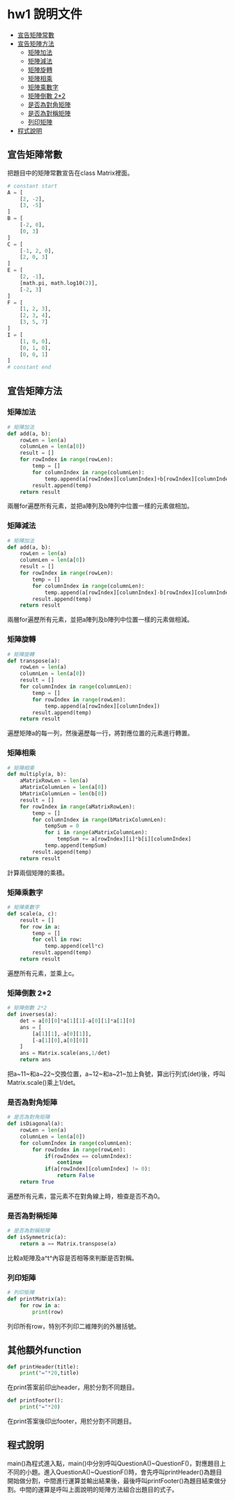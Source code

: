 # hw1 說明文件

<!-- toc -->
- [宣告矩陣常數](https://github.com/twMrDragon/Linear_Algebra/blob/main/hw01/README.md#宣告矩陣常數)
- [宣告矩陣方法](https://github.com/twMrDragon/Linear_Algebra/blob/main/hw01/README.md#宣告矩陣方法)
    - [矩陣加法](https://github.com/twMrDragon/Linear_Algebra/blob/main/hw01/README.md#矩陣加法)
    - [矩陣減法](https://github.com/twMrDragon/Linear_Algebra/blob/main/hw01/README.md#矩陣減法)
    - [矩陣旋轉](https://github.com/twMrDragon/Linear_Algebra/blob/main/hw01/README.md#矩陣旋轉)
    - [矩陣相乘](https://github.com/twMrDragon/Linear_Algebra/blob/main/hw01/README.md#矩陣相乘)
    - [矩陣乘數字](https://github.com/twMrDragon/Linear_Algebra/blob/main/hw01/README.md#矩陣乘數字)
    - [矩陣倒數 2*2](https://github.com/twMrDragon/Linear_Algebra/blob/main/hw01/README.md#矩陣倒數2*2)
    - [是否為對角矩陣](https://github.com/twMrDragon/Linear_Algebra/blob/main/hw01/README.md#是否為對角矩陣)
    - [是否為對稱矩陣](https://github.com/twMrDragon/Linear_Algebra/blob/main/hw01/README.md#是否為對稱矩陣)
    - [列印矩陣](https://github.com/twMrDragon/Linear_Algebra/blob/main/hw01/README.md#列印矩陣)
- [程式說明](https://github.com/twMrDragon/Linear_Algebra/blob/main/hw01/README.md#程式說明)
<!-- /toc -->

## 宣告矩陣常數
把題目中的矩陣常數宣告在class Matrix裡面。
```python
# constant start
A = [
    [2, -2],
    [3, -5]
]
B = [
    [-2, 0],
    [0, 3]
]
C = [
    [-1, 2, 0],
    [2, 0, 3]
]
E = [
    [2, -1],
    [math.pi, math.log10(2)],
    [-2, 3]
]
F = [
    [1, 2, 3],
    [2, 3, 4],
    [3, 5, 7]
]
I = [
    [1, 0, 0],
    [0, 1, 0],
    [0, 0, 1]
]
# constant end
```
## 宣告矩陣方法
### 矩陣加法
```python
# 矩陣加法
def add(a, b):
    rowLen = len(a)
    columnLen = len(a[0])
    result = []
    for rowIndex in range(rowLen):
        temp = []
        for columnIndex in range(columnLen):
            temp.append(a[rowIndex][columnIndex]+b[rowIndex][columnIndex])
        result.append(temp)
    return result
```
兩層for遍歷所有元素，並把a陣列及b陣列中位置一樣的元素做相加。
### 矩陣減法
```python
# 矩陣加法
def add(a, b):
    rowLen = len(a)
    columnLen = len(a[0])
    result = []
    for rowIndex in range(rowLen):
        temp = []
        for columnIndex in range(columnLen):
            temp.append(a[rowIndex][columnIndex]-b[rowIndex][columnIndex])
        result.append(temp)
    return result
```
兩層for遍歷所有元素，並把a陣列及b陣列中位置一樣的元素做相減。
### 矩陣旋轉
```python
# 矩陣旋轉
def transpose(a):
    rowLen = len(a)
    columnLen = len(a[0])
    result = []
    for columnIndex in range(columnLen):
        temp = []
        for rowIndex in range(rowLen):
            temp.append(a[rowIndex][columnIndex])
        result.append(temp)
    return result
```
遍歷矩陣a的每一列，然後遍歷每一行，將對應位置的元素進行轉置。
### 矩陣相乘
```python
# 矩陣相乘
def multiply(a, b):
    aMatrixRowLen = len(a)
    aMatrixColumnLen = len(a[0])
    bMatrixColumnLen = len(b[0])
    result = []
    for rowIndex in range(aMatrixRowLen):
        temp = []
        for columnIndex in range(bMatrixColumnLen):
            tempSum = 0
            for i in range(aMatrixColumnLen):
                tempSum += a[rowIndex][i]*b[i][columnIndex]
            temp.append(tempSum)
        result.append(temp)
    return result
```
計算兩個矩陣的乘積。
### 矩陣乘數字
```python
# 矩陣乘數字
def scale(a, c):
    result = []
    for row in a:
        temp = []
        for cell in row:
            temp.append(cell*c)
        result.append(temp)
    return result
```
遍歷所有元素，並乘上c。
### 矩陣倒數 2*2
```python
# 矩陣倒數 2*2
def inverses(a):
    det = a[0][0]*a[1][1]-a[0][1]*a[1][0]
    ans = [
        [a[1][1],-a[0][1]],
        [-a[1][0],a[0][0]]
    ]
    ans = Matrix.scale(ans,1/det)
    return ans
```
把a~11~和a~22~交換位置，a~12~和a~21~加上負號，算出行列式(det)後，呼叫Matrix.scale()乘上1/det。
### 是否為對角矩陣
```python
# 是否為對角矩陣
def isDiagonal(a):
    rowLen = len(a)
    columnLen = len(a[0])
    for columnIndex in range(columnLen):
        for rowIndex in range(rowLen):
            if(rowIndex == columnIndex):
                continue
            if(a[rowIndex][columnIndex] != 0):
                return False
    return True
```
遍歷所有元素，當元素不在對角線上時，檢查是否不為0。
### 是否為對稱矩陣
```python
# 是否為對稱矩陣
def isSymmetric(a):
    return a == Matrix.transpose(a)
```
比較a矩陣及a^t^內容是否相等來判斷是否對稱。
### 列印矩陣
```python
# 列印矩陣
def printMatrix(a):
    for row in a:
        print(row)
```
列印所有row，特別不列印二維陣列的外層括號。
## 其他額外function
```python
def printHeader(title):
    print("="*20,title)   
```
在print答案前印出header，用於分割不同題目。
```python
def printFooter():
    print("="*20) 
```
在print答案後印出footer，用於分割不同題目。

## 程式說明
main()為程式進入點，main()中分別呼叫QuestionA()\~QuestionF()，對應題目上不同的小題。進入QuestionA()\~QuestionF()時，會先呼叫printHeader()為題目開始做分割，中間進行運算並輸出結果後，最後呼叫printFooter()為題目結束做分割。中間的運算是呼叫上面說明的矩陣方法組合出題目的式子。